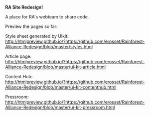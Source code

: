 <strong>RA Site Redesign!</strong>

A place for RA's webteam to share code. 

Preview the pages so far: 

Style sheet generated by UIkit:<br>
http://htmlpreview.github.io/?https://github.com/erosset/Rainforest-Alliance-Redesign/blob/master/styles.html

Article page:<br>
http://htmlpreview.github.io/?https://github.com/erosset/Rainforest-Alliance-Redesign/blob/master/ui-kit-article.html

Content Hub:<br>
http://htmlpreview.github.io/?https://github.com/erosset/Rainforest-Alliance-Redesign/blob/master/ui-kit-contenthub.html

Pressroom:<br>
http://htmlpreview.github.io/?https://github.com/erosset/Rainforest-Alliance-Redesign/blob/master/ui-kit-pressroom.html
